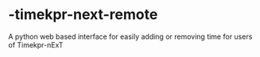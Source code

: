 # -timekpr-next-remote
A python web based interface for easily adding or removing time for users of Timekpr-nExT
